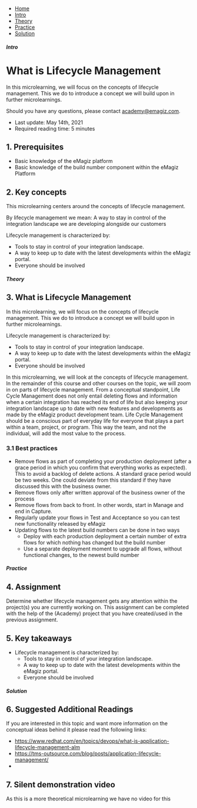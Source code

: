 <div class="ez-academy">
    <div class="ez-academy__body">
        <main class="micro-learning">
        <ul class="doc-nav">
            <li class="doc-nav__item"><a href="../../docs/microlearning/novice-lifecycle-management-index" class="doc-nav__link">Home</a></li>
            <li class="doc-nav__item"><a href="#intro" class="doc-nav__link">Intro</a></li>
            <li class="doc-nav__item"><a href="#theory" class="doc-nav__link">Theory</a></li>
            <li class="doc-nav__item"><a href="#practice" class="doc-nav__link">Practice</a></li>
            <li class="doc-nav__item"><a href="#solution" class="doc-nav__link">Solution</a></li>
        </ul>

<div class="doc">

##### Intro

# What is Lifecycle Management
 
In this microlearning, we will focus on the concepts of lifecycle management. This we do to introduce a concept we will build upon in further microlearnings.

Should you have any questions, please contact academy@emagiz.com.

- Last update: May 14th, 2021
- Required reading time: 5 minutes

## 1. Prerequisites
- Basic knowledge of the eMagiz platform
- Basic knowledge of the build number component within the eMagiz Platform

## 2. Key concepts
This microlearning centers around the concepts of lifecycle management.

By lifecycle management we mean: A way to stay in control of the integration landscape we are developing alongside our customers

Lifecycle management is characterized by:

- Tools to stay in control of your integration landscape.
- A way to keep up to date with the latest developments within the eMagiz portal.
- Everyone should be involved

##### Theory
  
## 3. What is Lifecycle Management

In this microlearning, we will focus on the concepts of lifecycle management. This we do to introduce a concept we will build upon in further microlearnings.

Lifecycle management is characterized by:

- Tools to stay in control of your integration landscape.
- A way to keep up to date with the latest developments within the eMagiz portal.
- Everyone should be involved

In this microlearning, we will look at the concepts of lifecycle management. In the remainder of this course and other courses on the topic, we will zoom in on parts of lifecycle management. From a conceptual standpoint, Life Cycle Management does not only entail deleting flows and information when a certain integration has reached its end of life but also keeping your integration landscape up to date with new features and developments as made by the eMagiz product development team. Life Cycle Management should be a conscious part of everyday life for everyone that plays a part within a team, project, or program. This way the team, and not the individual, will add the most value to the process.

### 3.1 Best practices

- Remove flows as part of completing your production deployment (after a grace period in which you confirm that everything works as expected). This to avoid a backlog of delete actions. A standard grace period would be two weeks. One could deviate from this standard if they have discussed this with the business owner.
- Remove flows only after written approval of the business owner of the process
- Remove flows from back to front. In other words, start in Manage and end in Capture.
- Regularly update your flows in Test and Acceptance so you can test new functionality released by eMagiz
- Updating flows to the latest build numbers can be done in two ways
    - Deploy with each production deployment a certain number of extra flows for which nothing has changed but the build number 
    - Use a separate deployment moment to upgrade all flows, without functional changes, to the newest build number

##### Practice

## 4. Assignment

Determine whether lifecycle management gets any attention within the project(s) you are currently working on.
This assignment can be completed with the help of the (Academy) project that you have created/used in the previous assignment.

## 5. Key takeaways

- Lifecycle management is characterized by:
    - Tools to stay in control of your integration landscape.
    - A way to keep up to date with the latest developments within the eMagiz portal.
    - Everyone should be involved

##### Solution

## 6. Suggested Additional Readings

If you are interested in this topic and want more information on the conceptual ideas behind it please read the following links:

- https://www.redhat.com/en/topics/devops/what-is-application-lifecycle-management-alm
- https://tms-outsource.com/blog/posts/application-lifecycle-management/
- 

## 7. Silent demonstration video

As this is a more theoretical microlearning we have no video for this

</div>
</main>
</div>
</div>